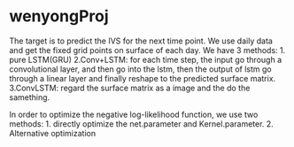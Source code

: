 # wenyongProj

The target is to predict the IVS for the next time point. We use daily data and get the fixed grid points on surface of each day.
We have 3 methods: 1. pure LSTM(GRU)  2.Conv+LSTM: for each time step, the input go through a convolutional layer, and then go into the lstm, then the output of lstm go through a linear layer and finally reshape to the predicted surface matrix.  3.ConvLSTM: regard the surface matrix as a image and the do the samething.

In order to optimize the negative log-likelihood function, we use two methods: 1. directly optimize the net.parameter and Kernel.parameter. 2. Alternative optimization

